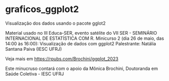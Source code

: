 # graficos_ggplot2
Visualização dos dados usando o pacote gglot2

Material usado no  III Educa-SER, evento satélite do VII SER -  SEMINÁRIO INTERNACIONAL DE ESTATÍSTICA COM R.
Minicurso 2 (dia 26 de maio, das 14:00 às 16:00):
Visualização de dados com ggplot2
Palestrante: Natália Santana Paiva (IESC UFRJ) 

Veja mais em https://rpubs.com/Brochini/ggplot_2023

Este minucruso contará com o apoio da Mônica Brochini, Doutoranda em Saúde Coletiva - IESC UFRJ

